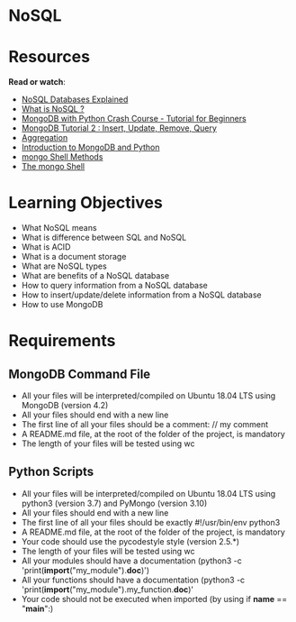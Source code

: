 # NoSQL
# Resources
**Read or watch**:
- [NoSQL Databases Explained](https://riak.com/resources/nosql-databases/)
- [What is NoSQL ?](https://www.youtube.com/watch?v=qUV2j3XBRHc)
- [MongoDB with Python Crash Course - Tutorial for Beginners](https://www.youtube.com/watch?v=E-1xI85Zog8)
- [MongoDB Tutorial 2 : Insert, Update, Remove, Query](https://www.youtube.com/watch?v=CB9G5Dvv-EE)
- [Aggregation](https://www.mongodb.com/docs/manual/aggregation/)
- [Introduction to MongoDB and Python](https://realpython.com/introduction-to-mongodb-and-python/)
- [mongo Shell Methods](https://www.mongodb.com/docs/manual/reference/method/)
- [The mongo Shell](https://www.mongodb.com/docs/manual/reference/mongo/)

# Learning Objectives
- What NoSQL means
- What is difference between SQL and NoSQL
- What is ACID
- What is a document storage
- What are NoSQL types
- What are benefits of a NoSQL database
- How to query information from a NoSQL database
- How to insert/update/delete information from a NoSQL database
- How to use MongoDB

# Requirements
## MongoDB Command File
- All your files will be interpreted/compiled on Ubuntu 18.04 LTS using MongoDB (version 4.2)
- All your files should end with a new line
- The first line of all your files should be a comment: // my comment
- A README.md file, at the root of the folder of the project, is mandatory
- The length of your files will be tested using wc
## Python Scripts
- All your files will be interpreted/compiled on Ubuntu 18.04 LTS using python3 (version 3.7) and PyMongo (version 3.10)
- All your files should end with a new line
- The first line of all your files should be exactly #!/usr/bin/env python3
- A README.md file, at the root of the folder of the project, is mandatory
- Your code should use the pycodestyle style (version 2.5.*)
- The length of your files will be tested using wc
- All your modules should have a documentation (python3 -c 'print(__import__("my_module").__doc__)')
- All your functions should have a documentation (python3 -c 'print(__import__("my_module").my_function.__doc__)'
- Your code should not be executed when imported (by using if __name__ == "__main__":)
